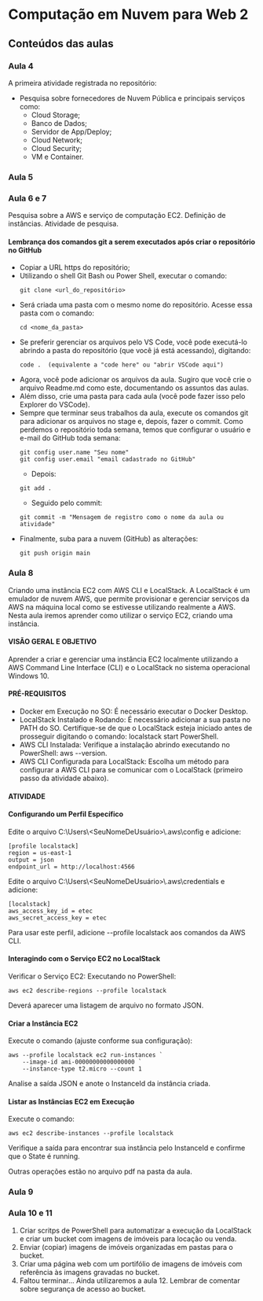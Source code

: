 # Computação em Nuvem para Web 2
## Conteúdos das aulas

### Aula 4
A primeira atividade registrada no repositório:
* Pesquisa sobre fornecedores de Nuvem Pública e principais serviços como:
    - Cloud Storage;
    - Banco de Dados;
    - Servidor de App/Deploy;
    - Cloud Network;
    - Cloud Security;
    - VM e Container.

### Aula 5


### Aula 6 e 7
Pesquisa sobre a AWS e serviço de computação EC2. Definição de instâncias. Atividade de pesquisa.

#### Lembrança dos comandos git a serem executados após criar o repositório no GitHub
* Copiar a URL https do repositório;
* Utilizando o shell Git Bash ou Power Shell, executar o comando:
    ```
    git clone <url_do_repositório>
    ```
* Será criada uma pasta com o mesmo nome do repositório. Acesse essa pasta com o comando:
    ```
    cd <nome_da_pasta>
    ```
* Se preferir gerenciar os arquivos pelo VS Code, você pode executá-lo abrindo a pasta do repositório (que você já está acessando), digitando:
    ```
    code .  (equivalente a "code here" ou "abrir VSCode aqui")
    ```
* Agora, você pode adicionar os arquivos da aula. Sugiro que você crie o arquivo Readme.md como este, documentando os assuntos das aulas.
* Além disso, crie uma pasta para cada aula (você pode fazer isso pelo Explorer do VSCode).
* Sempre que terminar seus trabalhos da aula, execute os comandos git para adicionar os arquivos no stage e, depois, fazer o commit. Como perdemos o repositório toda semana, temos que configurar o usuário e e-mail do GitHub toda semana:
    ```
    git config user.name "Seu nome"
    git config user.email "email cadastrado no GitHub"
    ```  
    - Depois:
    ```
    git add .
    ```
    - Seguido pelo commit:
    ```
    git commit -m "Mensagem de registro como o nome da aula ou atividade"
    ```
* Finalmente, suba para a nuvem (GitHub) as alterações:
    ```
    git push origin main
    ```

### Aula 8

Criando uma instância EC2 com AWS CLI e LocalStack. A LocalStack é um emulador de nuvem AWS, que permite provisionar e gerenciar serviços da AWS na máquina local como se estivesse utilizando realmente a AWS. Nesta aula iremos aprender como utilizar o serviço EC2, criando uma instância.

#### VISÃO GERAL E OBJETIVO
Aprender a criar e gerenciar uma instância EC2 localmente utilizando a AWS Command Line Interface (CLI) e o LocalStack no sistema operacional Windows 10.

#### PRÉ-REQUISITOS
* Docker em Execução no SO: É necessário executar o Docker Desktop.
* LocalStack Instalado e Rodando: É necessário adicionar a sua pasta no PATH do SO. Certifique-se de que o LocalStack esteja iniciado antes de prosseguir digitando o comando: localstack start PowerShell.
* AWS CLI Instalada: Verifique a instalação abrindo executando no PowerShell: aws --version.
* AWS CLI Configurada para LocalStack: Escolha um método para configurar a AWS CLI para se comunicar com o LocalStack (primeiro passo da atividade abaixo).

#### ATIVIDADE

#### Configurando um Perfil Específico
Edite o arquivo C:\Users\\<SeuNomeDeUsuário>\\.aws\config e adicione:
```
[profile localstack]
region = us-east-1
output = json
endpoint_url = http://localhost:4566
```

Edite o arquivo C:\Users\\<SeuNomeDeUsuário>\\.aws\credentials e adicione: 
``` 
[localstack]
aws_access_key_id = etec
aws_secret_access_key = etec 
```
Para usar este perfil, adicione --profile localstack aos comandos da AWS CLI.

#### Interagindo com o Serviço EC2 no LocalStack
Verificar o Serviço EC2: Executando no PowerShell:
```
aws ec2 describe-regions --profile localstack
```
Deverá aparecer uma listagem de arquivo no formato JSON.

#### Criar a Instância EC2
Execute o comando (ajuste conforme sua configuração): 
```
aws --profile localstack ec2 run-instances `
	--image-id ami-00000000000000000 `
	--instance-type t2.micro --count 1
```
Analise a saída JSON e anote o InstanceId da instância criada.


#### Listar as Instâncias EC2 em Execução

Execute o comando:
```
aws ec2 describe-instances --profile localstack
```
Verifique a saída para encontrar sua instância pelo InstanceId e confirme que o State é running.

Outras operações estão no arquivo pdf na pasta da aula.

### Aula 9

### Aula 10 e 11
1) Criar scritps de PowerShell para automatizar a execução da LocalStack e criar um bucket com imagens de imóveis para locação ou venda.
2) Enviar (copiar) imagens de imóveis organizadas em pastas para o bucket.
3) Criar uma página web com um portifólio de imagens de imóveis com referência às imagens gravadas no bucket.
4) Faltou terminar... Ainda utilizaremos a aula 12. Lembrar de comentar sobre segurança de acesso ao bucket.



